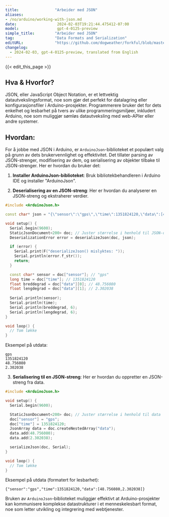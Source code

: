 ```yaml
---
title:                "Arbeider med JSON"
aliases:
- /no/arduino/working-with-json.md
date:                  2024-02-03T19:21:44.475412-07:00
model:                 gpt-4-0125-preview
simple_title:         "Arbeider med JSON"
tag:                  "Data Formats and Serialization"
editURL:              "https://github.com/dogweather/forkful/blob/master/content/no/arduino/working-with-json.md"
changelog:
  - 2024-02-03, gpt-4-0125-preview, translated from English
---
```


{{< edit_this_page >}}

## Hva & Hvorfor?

JSON, eller JavaScript Object Notation, er et lettvektig datautvekslingsformat, noe som gjør det perfekt for datalagring eller konfigurasjonsfiler i Arduino-prosjekter. Programmerere bruker det for dets enkelhet og lesbarhet på tvers av ulike programmeringsmiljøer, inkludert Arduino, noe som muliggjør sømløs datautveksling med web-APIer eller andre systemer.

## Hvordan:

For å jobbe med JSON i Arduino, er `ArduinoJson`-biblioteket et populært valg på grunn av dets brukervennlighet og effektivitet. Det tillater parsing av JSON-strenger, modifisering av dem, og serialisering av objekter tilbake til JSON-strenger. Her er hvordan du bruker det:

1. **Installer ArduinoJson-biblioteket**: Bruk bibliotekbehandleren i Arduino IDE og installer "ArduinoJson".

2. **Deserialisering av en JSON-streng**: Her er hvordan du analyserer en JSON-streng og ekstraherer verdier.

```cpp
#include <ArduinoJson.h>

const char* json = "{\"sensor\":\"gps\",\"time\":1351824120,\"data\":[48.756080,2.302038]}";

void setup() {
  Serial.begin(9600);
  StaticJsonDocument<200> doc; // Juster størrelse i henhold til JSON-dokumentet
  DeserializationError error = deserializeJson(doc, json);

  if (error) {
    Serial.print(F("deserializeJson() mislyktes: "));
    Serial.println(error.f_str());
    return;
  }

  const char* sensor = doc["sensor"]; // "gps"
  long time = doc["time"]; // 1351824120
  float breddegrad = doc["data"][0]; // 48.756080
  float lengdegrad = doc["data"][1]; // 2.302038
  
  Serial.println(sensor);
  Serial.println(time);
  Serial.println(breddegrad, 6);
  Serial.println(lengdegrad, 6);
}

void loop() {
  // Tom løkke
}
```

Eksempel på utdata:

```
gps
1351824120
48.756080
2.302038
```

3. **Serialisering til en JSON-streng**: Her er hvordan du oppretter en JSON-streng fra data.

```cpp
#include <ArduinoJson.h>

void setup() {
  Serial.begin(9600);

  StaticJsonDocument<200> doc; // Juster størrelse i henhold til data
  doc["sensor"] = "gps";
  doc["time"] = 1351824120;
  JsonArray data = doc.createNestedArray("data");
  data.add(48.756080);
  data.add(2.302038);

  serializeJson(doc, Serial);
}

void loop() {
  // Tom løkke
}
```

Eksempel på utdata (formatert for lesbarhet):

```
{"sensor":"gps","time":1351824120,"data":[48.756080,2.302038]}
```

Bruken av `ArduinoJson`-biblioteket muliggjør effektivt at Arduino-prosjekter kan kommunisere komplekse datastrukturer i et menneskelesbart format, noe som letter utvikling og integrering med webtjenester.
